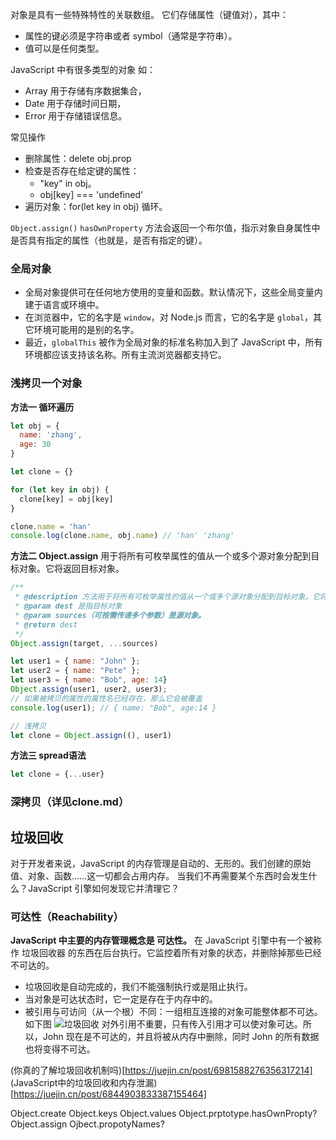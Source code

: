 
对象是具有一些特殊特性的关联数组。
它们存储属性（键值对），其中：
- 属性的键必须是字符串或者 symbol（通常是字符串）。
- 值可以是任何类型。

JavaScript 中有很多类型的对象 如：
- Array 用于存储有序数据集合，
- Date 用于存储时间日期，
- Error 用于存储错误信息。

常见操作
- 删除属性：delete obj.prop
- 检查是否存在给定键的属性：
  - "key" in obj。
  - obj[key] === 'undefined' 
- 遍历对象：for(let key in obj) 循环。

`Object.assign()`
`hasOwnProperty` 方法会返回一个布尔值，指示对象自身属性中是否具有指定的属性（也就是，是否有指定的键）。

### 全局对象
- 全局对象提供可在任何地方使用的变量和函数。默认情况下，这些全局变量内建于语言或环境中。
- 在浏览器中，它的名字是 `window`，对 Node.js 而言，它的名字是 `global`，其它环境可能用的是别的名字。
- 最近，`globalThis` 被作为全局对象的标准名称加入到了 JavaScript 中，所有环境都应该支持该名称。所有主流浏览器都支持它。
### 浅拷贝一个对象
**方法一 循环遍历**
```js
let obj = {
  name: 'zhang',
  age: 30
}

let clone = {}

for (let key in obj) {
  clone[key] = obj[key]
}

clone.name = 'han'
console.log(clone.name, obj.name) // 'han' 'zhang'
```
**方法二 Object.assign** 用于将所有可枚举属性的值从一个或多个源对象分配到目标对象。它将返回目标对象。
```js
/**
 * @description 方法用于将所有可枚举属性的值从一个或多个源对象分配到目标对象。它将返回目标对象。
 * @param dest 是指目标对象
 * @param sources（可按需传递多个参数）是源对象。
 * @return dest
 */
Object.assign(target, ...sources)

let user1 = { name: "John" };
let user2 = { name: "Pete" };
let user3 = { name: "Bob", age: 14}
Object.assign(user1, user2, user3);
// 如果被拷贝的属性的属性名已经存在，那么它会被覆盖
console.log(user1); // { name: "Bob", age:14 }

// 浅拷贝
let clone = Object.assign((), user1)
```
**方法三 spread语法**
```js
let clone = {...user}
```
### 深拷贝（详见clone.md）



## 垃圾回收
对于开发者来说，JavaScript 的内存管理是自动的、无形的。我们创建的原始值、对象、函数……这一切都会占用内存。
当我们不再需要某个东西时会发生什么？JavaScript 引擎如何发现它并清理它？
### 可达性（Reachability）
**JavaScript 中主要的内存管理概念是 可达性。**
在 JavaScript 引擎中有一个被称作 垃圾回收器 的东西在后台执行。它监控着所有对象的状态，并删除掉那些已经不可达的。

- 垃圾回收是自动完成的，我们不能强制执行或是阻止执行。
- 当对象是可达状态时，它一定是存在于内存中的。
- 被引用与可访问（从一个根）不同：一组相互连接的对象可能整体都不可达。
如下图
![垃圾回收](./images/垃圾回收.png)
对外引用不重要，只有传入引用才可以使对象可达。所以，John 现在是不可达的，并且将被从内存中删除，同时 John 的所有数据也将变得不可达。

(你真的了解垃圾回收机制吗)[https://juejin.cn/post/6981588276356317214]
(JavaScript中的垃圾回收和内存泄漏)[https://juejin.cn/post/6844903833387155464]

Object.create
Object.keys
Object.values
Object.prptotype.hasOwnPropty?
Object.assign
Ojbect.propotyNames?
